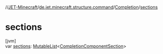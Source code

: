 //[JET-Minecraft](../../../index.md)/[de.jet.minecraft.structure.command](../index.md)/[Completion](index.md)/[sections](sections.md)

# sections

[jvm]\
var [sections](sections.md): [MutableList](https://kotlinlang.org/api/latest/jvm/stdlib/kotlin.collections/-mutable-list/index.html)&lt;[CompletionComponentSection](../-completion-component-section/index.md)&gt;
